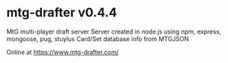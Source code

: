 # mtg-drafter v0.4.4
MtG multi-player draft server
Server created in node.js using npm, express, mongoose, pug, stuylus
Card/Set database info from MTGJSON

Online at https://www.mtg-drafter.com/
